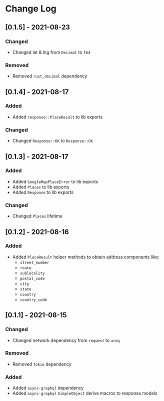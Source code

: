# Change Log

## [0.1.5] - 2021-08-23
### Changed
- Changed lat & lng from `Decimal` to `f64`

### Removed
- Removed `rust_decimal` dependency

## [0.1.4] - 2021-08-17
### Added
- Added `response::PlaceResult` to lib exports

### Changed
- Changed `Response::OK` to `Response::Ok`

## [0.1.3] - 2021-08-17
### Added
- Added `GoogleMapPlaceError` to lib exports
- Added `Places` to lib exports
- Added `Response` to lib exports

### Changed
- Changed `Places` lifetime

## [0.1.2] - 2021-08-16
### Added
- Added `PlaceResult` helper methods to obtain address components like:
    - `street_number`
    - `route`
    - `sublocality`
    - `postal_code`
    - `city`
    - `state`
    - `country`
    - `country_code`

## [0.1.1] - 2021-08-15
### Changed
- Changed network dependency from `reqwest` to `ureq`

### Removed
- Removed `tokio` dependency

### Added
- Added `async-graphql` dependency
- Added `async-graphql` `SimpleObject` derive macros to response models
